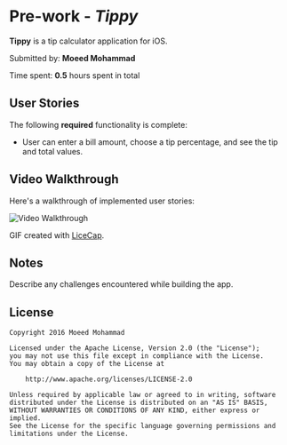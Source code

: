 # Pre-work - *Tippy*

**Tippy** is a tip calculator application for iOS.

Submitted by: **Moeed Mohammad**

Time spent: **0.5** hours spent in total

## User Stories

The following **required** functionality is complete:
* User can enter a bill amount, choose a tip percentage, and see the tip and total values.


## Video Walkthrough 

Here's a walkthrough of implemented user stories:

<img src='http://cl.ly/1W1a3D160f2P/tippy.gif' title='Video Walkthrough' width='' alt='Video Walkthrough' />

GIF created with [LiceCap](http://www.cockos.com/licecap/).

## Notes

Describe any challenges encountered while building the app.

## License

    Copyright 2016 Moeed Mohammad

    Licensed under the Apache License, Version 2.0 (the "License");
    you may not use this file except in compliance with the License.
    You may obtain a copy of the License at

        http://www.apache.org/licenses/LICENSE-2.0

    Unless required by applicable law or agreed to in writing, software
    distributed under the License is distributed on an "AS IS" BASIS,
    WITHOUT WARRANTIES OR CONDITIONS OF ANY KIND, either express or implied.
    See the License for the specific language governing permissions and
    limitations under the License.